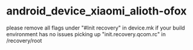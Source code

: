 # android_device_xiaomi_alioth-ofox

please remove all flags under "#Init recovery" in device.mk if your build environment has no issues picking up "init.recovery.qcom.rc" in /recovery/root
